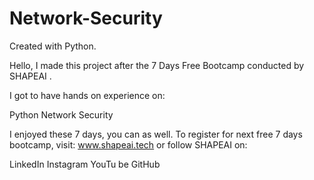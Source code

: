 # Network-Security

Created with Python.

Hello, I made this project after the 7 Days Free Bootcamp conducted by SHAPEAI .


I got to have hands on experience on:

Python
Network Security

I enjoyed these 7 days, you can as well. To register for next free 7 days bootcamp, visit: www.shapeai.tech or follow SHAPEAI on:

LinkedIn
Instagram
YouTu be
GitHub
